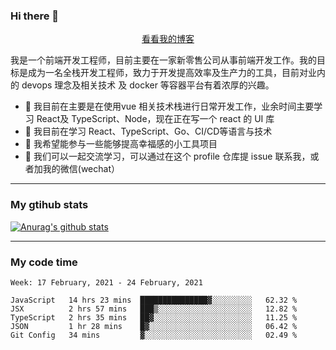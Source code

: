 ### Hi there 👋

<p align="center">
  <a href="https://real-jacket.github.io/">看看我的博客</a>
</p>

我是一个前端开发工程师，目前主要在一家新零售公司从事前端开发工作。我的目标是成为一名全栈开发工程师，致力于开发提高效率及生产力的工具，目前对业内的 devops 理念及相关技术 及 docker 等容器平台有着浓厚的兴趣。

- 🔭 我目前在主要是在使用vue 相关技术栈进行日常开发工作，业余时间主要学习 React及 TypeScript、Node，现在正在写一个 react 的 UI 库 
- 🌱 我目前在学习 React、TypeScript、Go、CI/CD等语言与技术
- 👯 我希望能参与一些能够提高幸福感的小工具项目
- 💬 我们可以一起交流学习，可以通过在这个 profile 仓库提 issue 联系我，或者加我的微信(wechat）

***

### My gtihub stats

[![Anurag's github stats](https://github-readme-stats.vercel.app/api?username=real-jacket)](https://github.com/anuraghazra/github-readme-stats)

***

### My code time

<!--START_SECTION:waka-->
```text
Week: 17 February, 2021 - 24 February, 2021

JavaScript   14 hrs 23 mins  ███████████████▓░░░░░░░░░   62.32 % 
JSX          2 hrs 57 mins   ███▒░░░░░░░░░░░░░░░░░░░░░   12.82 % 
TypeScript   2 hrs 35 mins   ██▓░░░░░░░░░░░░░░░░░░░░░░   11.25 % 
JSON         1 hr 28 mins    █▓░░░░░░░░░░░░░░░░░░░░░░░   06.42 % 
Git Config   34 mins         ▓░░░░░░░░░░░░░░░░░░░░░░░░   02.49 % 
```
<!--END_SECTION:waka-->
